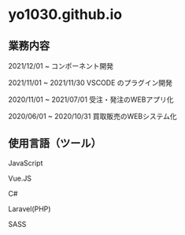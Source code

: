# yo1030.github.io


## 業務内容
2021/12/01 ~ コンポーネント開発

2021/11/01 ~ 2021/11/30    VSCODE のプラグイン開発

2020/11/01 ~ 2021/07/01    受注・発注のWEBアプリ化

2020/06/01 ~ 2020/10/31    買取販売のWEBシステム化


## 使用言語（ツール）
JavaScript

Vue.JS

C#

Laravel(PHP)

SASS
